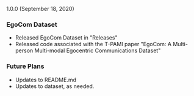 1.0.0 (September 18, 2020)

### EgoCom Dataset

* Released EgoCom Dataset in "Releases"
* Released code associated with the T-PAMI paper "EgoCom: A Multi-person Multi-modal Egocentric Communications Dataset"

### Future Plans

* Updates to README.md
* Updates to dataset, as needed.

